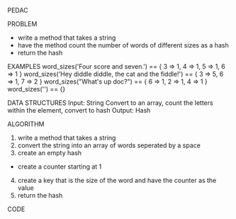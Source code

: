PEDAC

PROBLEM
- write a method that takes a string
- have the method count the number of words of different sizes as a hash
- return the hash

EXAMPLES
word_sizes('Four score and seven.') == { 3 => 1, 4 => 1, 5 => 1, 6 => 1 }
word_sizes('Hey diddle diddle, the cat and the fiddle!') == { 3 => 5, 6 => 1, 7 => 2 }
word_sizes("What's up doc?") == { 6 => 1, 2 => 1, 4 => 1 }
word_sizes('') == {}

DATA STRUCTURES
Input: String
Convert to an array, count the letters within the element, convert to hash
Output: Hash

ALGORITHM
1. write a method that takes a string
2. convert the string into an array of words seperated by a space
3. create an empty hash
- create a counter starting at 1
4. create a key that is the size of the word and have the counter as the value
5. return the hash

CODE